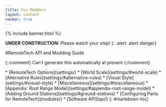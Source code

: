 ```yaml
---
title: For Modders
layout: content
navbar: true
---
```


{% include banner.html %}

**UNDER CONSTRUCTION:** Please watch your step!
{: .alert .alert-danger}

#RemoteTech API and Modding Guide

{::comment}
Can't generate this automatically at present
{:/comment}

<div class="toc" markdown="1">
* [RemoteTech Options](settings/)
    * [World Scale](settings/#world-scale)
    * [Alternative Rules](settings/#alternative-rules)
    * [Visual Style](settings/#visual-style)
    * [Miscellaneous](settings/#miscellaneous)
    * [Appendix: Root Range Model](settings/#appendix-root-range-model)
* [Adding Ground Stations](settings/#ground-stations)
* [Configuring Parts for RemoteTech](modules/)
* [Software API](api/)
{: #markdown-toc}
